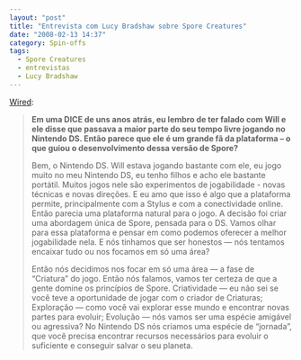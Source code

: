 ```yaml
---
layout: "post"
title: "Entrevista com Lucy Bradshaw sobre Spore Creatures"
date: "2008-02-13 14:37"
category: Spin-offs
tags:
  - Spore Creatures
  - entrevistas
  - Lucy Bradshaw
---
```


[Wired](http://blog.wired.com/games/2008/02/interview-spore.html):

> **Em uma DICE de uns anos atrás, eu lembro de ter falado com Will e ele disse que passava a maior parte do seu tempo livre jogando no Nintendo DS. Então parece que ele é um grande fã da plataforma – o que guiou o desenvolvimento dessa versão de Spore?**
>
> Bem, o Nintendo DS. Will estava jogando bastante com ele, eu jogo muito no meu Nintendo DS, eu tenho filhos e acho ele bastante portátil. Muitos jogos nele são experimentos de jogabilidade - novas técnicas e novas direções. E eu amo que isso é algo que a plataforma permite, principalmente com a Stylus e com a conectividade online. Então parecia uma plataforma natural para o jogo. A decisão foi criar uma abordagem única de Spore, pensada para o DS. Vamos olhar para essa plataforma e pensar em como podemos oferecer a melhor jogabilidade nela. E nós tinhamos que ser honestos — nós tentamos encaixar tudo ou nos focamos em só uma área?
>
> Então nós decidimos nos focar em só uma área — a fase de “Criatura” do jogo. Então nós falamos, vamos ter certeza de que a gente domine os princípios de Spore. Criatividade — eu não sei se você teve a oportunidade de jogar com o criador de Criaturas; Exploração — como você vai explorar esse mundo e encontrar novas partes para evoluir; Evolução — nós vamos ser uma espécie amigável ou agressiva? No Nintendo DS nós criamos uma espécie de “jornada”, que você precisa encontrar recursos necessários para evoluir o suficiente e conseguir salvar o seu planeta.
